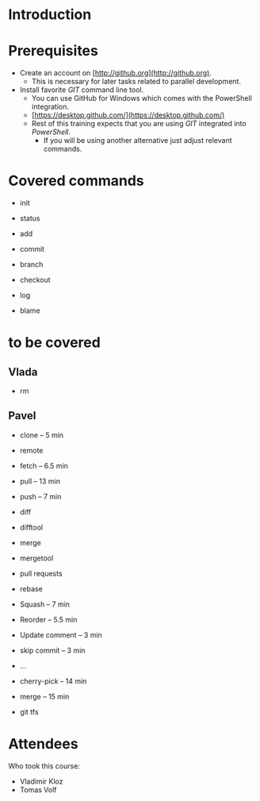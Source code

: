 # Introduction

# Prerequisites

* Create an account on [http://github.org](http://github.org).
  * This is necessary for later tasks related to parallel development.
* Install favorite _GIT_ command line tool.
  * You can use GitHub for Windows which comes with the PowerShell integration.
  * [https://desktop.github.com/](https://desktop.github.com/)
  * Rest of this training expects that you are using _GIT_ integrated into
    _PowerShell_.
    * If you will be using another alternative just adjust relevant
      commands.

# Covered commands

* init
* status
* add
* commit

* branch
* checkout
* log
* blame

# to be covered

## Vlada
* rm

## Pavel
*	clone – 5 min
* remote
*	fetch – 6.5 min
*	pull – 13 min
*	push – 7 min


* diff
* difftool
* merge
* mergetool
* pull requests

*	rebase
  *	Squash – 7 min
  *	Reorder – 5.5 min
  *	Update comment – 3 min
  *	skip commit – 3 min
  *	...
*	cherry-pick – 14 min
*	merge – 15 min
* git tfs

# Attendees

Who took this course:

* Vladimir Kloz
* Tomas Volf
